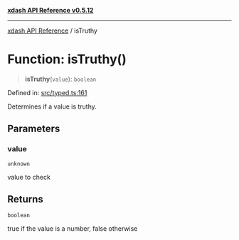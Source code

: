 [**xdash API Reference v0.5.12**](index.md)

***

[xdash API Reference](/xdash/api/index.md) / isTruthy

# Function: isTruthy()

> **isTruthy**(`value`): `boolean`

Defined in: [src/typed.ts:161](https://github.com/shtse8/xdash/blob/ed88c6e7ad3be9e5e1e06776f9ca07ed27d97c13/src/typed.ts#L161)

Determines if a value is truthy.

## Parameters

### value

`unknown`

value to check

## Returns

`boolean`

true if the value is a number, false otherwise
